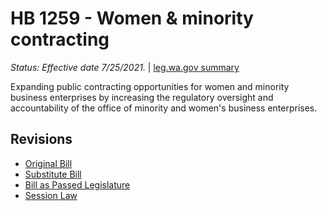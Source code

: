 # HB 1259 - Women & minority contracting
*Status: Effective date 7/25/2021.* | [leg.wa.gov summary](https://app.leg.wa.gov/billsummary?BillNumber=1259&Year=2021)

Expanding public contracting opportunities for women and minority business enterprises by increasing the regulatory oversight and accountability of the office of minority and women's business enterprises.

## Revisions
* [Original Bill](1/)
* [Substitute Bill](S/)
* [Bill as Passed Legislature](S.PL/)
* [Session Law](S.SL/)